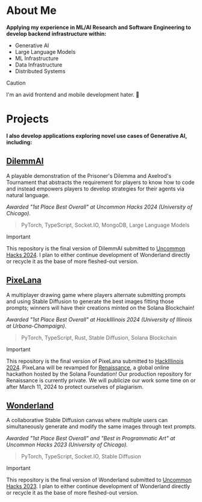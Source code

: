 # About Me

**Applying my experience in ML/AI Research and Software Engineering to develop backend infrastructure within:**
- Generative AI
- Large Language Models
- ML Infrastructure
- Data Infrastructure
- Distributed Systems

> [!CAUTION]
> I'm an avid frontend and mobile development hater. 🤗 

# Projects
**I also develop applications exploring novel use cases of Generative AI, including:**

## [DilemmAI](https://github.com/RizzwareEngineer/dilemmAI)
A playable demonstration of the Prisoner's Dilemma and Axelrod's Tournament that abstracts the requirement for players to know how to code and instead empowers players to develop strategies for their agents via natural language. 

_Awarded "1st Place Best Overall" at Uncommon Hacks 2024 (University of Chicago)._

> PyTorch, TypeScript, Socket.IO, MongoDB, Large Language Models

> [!IMPORTANT]
> This repository is the final version of DilemmAI submitted to [Uncommon Hacks 2024](https://uncommon-hacks-2024.devpost.com/). I plan to either continue development of Wonderland directly  or recycle it as the base of more fleshed-out version.


## [PixeLana](https://github.com/RizzwareEngineer/PixeLana) 
A multiplayer drawing game where players alternate submitting prompts and using Stable Diffusion to generate the best images fitting those prompts; winners will have their creations minted on the Solana Blockchain!

_Awarded "1st Place Best Overall" at HackIllinois 2024 (University of Illinois at Urbana-Champaign)._

> PyTorch, TypeScript, Rust, Stable Diffusion, Solana Blockchain

> [!IMPORTANT]
> This repository is the final version of PixeLana submitted to [HackIllinois 2024](https://hackillinois-2024.devpost.com/). PixeLana will be revamped for [Renaissance](https://www.colosseum.org/renaissance), a global online hackathon hosted by the Solana Foundation! Our production repository for Renaissance is currently private. We will publicize our work some time on or after March 11, 2024 to protect ourselves of plagiarism. 

## [Wonderland](https://github.com/RizzwareEngineer/wonderland)
A collaborative Stable Diffusion canvas where multiple users can simultaneously generate and modify the same images through text prompts. 

_Awarded "1st Place Best Overall" and "Best in Programmatic Art" at Uncommon Hacks 2023 (University of Chicago)._

> PyTorch, TypeScript, Socket.IO, Stable Diffusion

> [!IMPORTANT]
> This repository is the final version of Wonderland submitted to [Uncommon Hacks 2023](https://github.com/RizzwareEngineer/wonderland). I plan to either continue development of Wonderland directly  or recycle it as the base of more fleshed-out version.
